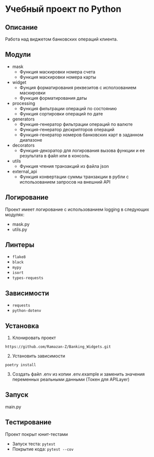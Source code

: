 # Учебный проект по Python
## Описание
Работа над виджетом банковских операций клиента.
## Модули
* mask
  + Функция маскировки номера счета
  + Функция маскировки номера карты
* widget
  + Фунция форматирования реквезитов 
    с исползованием маскировки
  + Функция форматирования даты
* processing
  + Функция фильтрации операций по состоянию
  + Функция сортировки операций по дате
* generators
  + Функция-генератор фильтрации операций по валюте
  + Функция-генератор дескрипторов операций
  + Функция-генератор номеров банковских карт в заданном диапазоне
* decorators
  + Функция-декоратор для логирования вызова функции
    и ее результата в файл или в консоль.
* utils
  + Функция чтения транзакций из файла json
* external_api
  + Функция конвертации суммы транзакции в рубли с
    использованием запросов на внешний API
## Логирование
Проект имеет логирование с использованием logging
в следующих модулях:
* mask.py
* utils.py
## Линтеры
* `flake8`
* `black`
* `mypy`
* `isort`
* `types-requests`
## Зависимости
* `requests`
* `python-dotenv`
## Установка
1. Клонировать проект
```
https://github.com/Ramazan-Z/Banking_Widgets.git
```
2. Установить зависимости
```
poetry install
```
3. Создать файл .env из копии  .env.example и заменить
    значения переменных реальными данными (Токен для APILayer)
## Запуск
main.py
## Тестирование
Проект покрыт юнит-тестами
* Запуск теста: `pytest`
* Покрытие кода: `pytest --cov`

